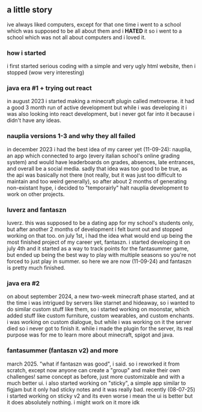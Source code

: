 ## a little story
ive always liked computers, except for that one time i went to a school which was supposed to be all about them and i **HATED** it so i went to a school which was not all about computers and i loved it.

### how i started
i first started serious coding with a simple and very ugly html website, then i stopped (wow very interesting)

### java era #1 + trying out react
in august 2023 i started making a minecraft plugin called metroverse. it had a good 3 month run of active development but while i was developing it i was also looking into react development, but i never got far into it because i didn't have any ideas.

### nauplia versions 1-3 and why they all failed
in december 2023 i had the best idea of my career yet (11-09-24): nauplia, an app which connected to argo (every italian school's online grading system) and would have leaderboards on grades, absences, late entrances, and overall be a social media. sadly that idea was too good to be true, as the api was basically not there (not really, but it was just too difficult to maintain and too weird generally), so after about 2 months of generating non-existant hype, i decided to "temporairly" halt nauplia development to work on other projects.

### luverz and fantaszn
luverz. this was supposed to be a dating app for my school's students only, but after another 2 months of development i felt burnt out and stopped working on that too. on july 1st, i had the idea what would end up being the most finished project of my career yet, fantaszn. i started developing it on july 4th and it started as a way to track points for the fantasummer game, but ended up being the best way to play with multiple seasons so you're not forced to just play in summer. so here we are now (11-09-24) and fantaszn is pretty much finished.

### java era #2
on about september 2024, a new two-week minecraft phase started, and at the time i was intrigued by servers like starnet and hideaway, so i wanted to do similar custom stuff like them, so i started working on moonstar, which added stuff like custom furniture, custom wearables, and custom enchants. i was working on custom dialogue, but while i was working on it the server died so i never got to finish it. while i made the plugin for the server, its real purpose was for me to learn more about minecraft, spigot and java.

### fantasummer (fantaszn v2) and more
march 2025. "what if fantaszn was good", i said. so i reworked it from scratch, except now anyone can create a "group" and make their own challenges! same concept as before, just more customizable and with a much better ui. i also started working on "sticky", a simple app similar to figjam but it only had sticky notes and it was really bad. recently (08-07-25) i started working on sticky v2 and its even worse i mean the ui is better but it does absolutely nothing. i might work on it more idk
